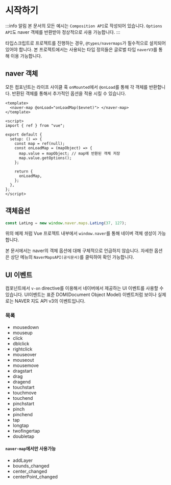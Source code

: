 # 시작하기

:::info 알림
본 문서의 모든 예시는 `Composition API`로 작성되어 있습니다. `Options API`도 naver 객체를 반환받아 정상적으로 사용 가능합니다.
:::

타입스크립트로 프로젝트를 진행하는 경우, `@types/navermaps`가 필수적으로 설치되어 있어야 합니다. 본 프로젝트에서는 사용되는 타입 정의들은 글로벌 타입 `naverV3`를 통해 이용 가능합니다.

## naver 객체

모든 컴포넌트는 라이프 사이클 훅 `onMounted`에서 `@onLoad`를 통해 각 객체를 반환합니다. 반환된 객체를 통해서 추가적인 옵션을 적용 시킬 수 있습니다.

```vue
<template>
  <naver-map @onLoad="onLoadMap($evnet)"> </naver-map>
</template>

<script>
import { ref } from "vue";

export default {
  setup: () => {
    const map = ref(null);
    const onLoadMap = (mapObject) => {
      map.value = mapObject; // map에 반환된 객체 저장
      map.value.getOptions();
    };

    return {
      onLoadMap,
    };
  },
};
</script>
```

## 객체옵션

```js
const LatLng = new window.naver.maps.LatLng(37, 127);
```

위의 예제 처럼 Vue 프로젝트 내부에서 `window.naver`를 통해 네이버 객체 생성이 가능 합니다.

본 문서에서는 naver의 객체 옵션에 대해 구체적으로 언급하지 않습니다. 자세한 옵션은 상단 메뉴의 `NaverMapsAPI(공식문서)`를 클릭하여 확인 가능합니다.

## UI 이벤트

컴포넌트에서 `v-on` directive를 이용해서 네이버에서 제공하는 UI 이벤트를 사용할 수 있습니다. UI이벤트는 표준 DOM(Document Object Model) 이벤트처럼 보이나 실제로는 NAVER 지도 API v3의 이벤트입니다.

### 목록

- mousedown
- mouseup
- click
- dblclick
- rightclick
- mouseover
- mouseout
- mousemove
- dragstart
- drag
- dragend
- touchstart
- touchmove
- touchend
- pinchstart
- pinch
- pinchend
- tap
- longtap
- twofingertap
- doubletap

#### `naver-map`에서만 사용가능

- addLayer
- bounds_changed
- center_changed
- centerPoint_changed
